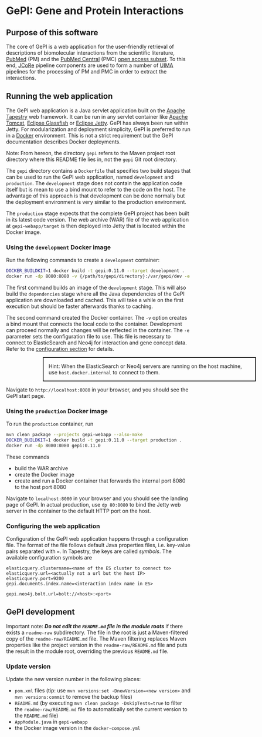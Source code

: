 # GePI: Gene and Protein Interactions

## Purpose of this software

The core of GePI is a web application for the user-friendly retrieval of descriptions of biomolecular interactions from the scientific literature, [PubMed](https://pubmed.ncbi.nlm.nih.gov/) (PM) and the [PubMed Central](https://www.ncbi.nlm.nih.gov/pmc/) (PMC) [open access subset](https://www.ncbi.nlm.nih.gov/pmc/tools/openftlist/). To this end, [JCoRe](https://github.com/JULIELab/jcore-base) pipeline components are used to form a number of [UIMA](https://uima.apache.org/) pipelines for the processing of PM and PMC in order to extract the interactions.

## Running the web application

The GePI web application is a Java servlet application built on the [Apache Tapestry](https://tapestry.apache.org/) web framework. It can be run in any servlet container like [Apache Tomcat](https://tomcat.apache.org/), [Eclipse Glassfish](https://glassfish.org/) or [Eclipse Jetty](https://www.eclipse.org/jetty/). GePI has always been run within Jetty. For modularization and deployment simplicity, GePI is preferred to run in a [Docker](https://www.docker.com/) environment. This is not a strict requirement but the GePI documentation describes Docker deployments.

Note: From hereon, the directory `gepi` refers to the Maven project root directory where this README file lies in, not the `gepi` Git root directory.

The `gepi` directory contains a `Dockerfile` that specifies two build stages that can be used to run the GePI web application, named `development` and `production`. The `development` stage does not contain the application code itself but is mean to use a bind mount to refer to the code on the host. The advantage of this approach is that development can be done normally but the deployment environment is very similar to the production environment.

The `production` stage expects that the complete GePI project has been built in its latest code version. The web archive (WAR) file of the web application at `gepi-webapp/target` is then deployed into Jetty that is located within the Docker image.

### Using the `development` Docker image

Run the following commands to create a `development` container:

```bash
DOCKER_BUILDKIT=1 docker build -t gepi:0.11.0 --target development .
docker run -dp 8080:8080 -v {/path/to/gepi/directory}:/var/gepi/dev -e GEPI_CONFIGURATION=<path to config file> gepi:0.11.0
```

The first command builds an image of the `development` stage. This will also build the `dependencies` stage where all the Java dependencies of the GePI application are downloaded and cached. This will take a while on the first execution but should be faster afterwards thanks to caching.

The second command created the Docker container. The `-v` option creates a bind mount that connects the local code to the container. Development can proceed normally and changes will be reflected in the container. The `-e` parameter sets the configuration file to use. This file is necessary to connect to ElasticSearch and Neo4j for interaction and gene concept data. Refer to the [configuration section](#configuring-the-web-application) for details.

<div style="border: solid 2px black; width: 550px; padding:1em; margin-left: 100px">Hint: When the ElasticSearch or Neo4j servers are running on the host machine, use <code>host.docker.internal</code> to connect to them.</div>

Navigate to `http://localhost:8080` in your browser, and you should see the GePI start page.
 

### Using the `production` Docker image

To run the `production` container, run

```bash
mvn clean package --projects gepi-webapp --also-make
DOCKER_BUILDKIT=1 docker build -t gepi:0.11.0 --target production .
docker run -dp 8080:8080 gepi:0.11.0
```

These commands
* build the WAR archive
* create the Docker image
* create and run a Docker container that forwards the internal port 8080 to the host port 8080

Navigate to `localhost:8080` in your browser and you should see the landing page of GePI.
In actual production, use `dp 80:8080` to bind the Jetty web server in the container to the default HTTP port on the host.

### Configuring the web application

Configuration of the GePI web application happens through a configuration file. The format of the file follows default Java properties files, i.e. key-value pairs separated with `=`. In Tapestry, the keys are called *symbols*. The available configuration symbols are

```properties
elasticquery.clustername=<name of the ES cluster to connect to>
elasticquery.url=<actually not a url but the host IP>
elasticquery.port=9200
gepi.documents.index.name=<interaction index name in ES>

gepi.neo4j.bolt.url=bolt://<host>:<port>
```

## GePI development

Important note: ***Do not edit the `README.md` file in the module roots*** if there exists a `readme-raw` subdirectory. The file in the root is just a Maven-filtered copy of the `readme-raw/README.md` file. The Maven filtering replaces Maven properties like the project version in the `readme-raw/README.md` file and puts the result in the module root, overriding the previous `README.md` file.

### Update version

Update the new version number in the following places:
* `pom.xml` files (tip: use `mvn versions:set -DnewVersion=<new version>` and `mvn versions:commit` to remove the backup files)
* `README.md` (by executing `mvn clean package -DskipTests=true` to filter the `readme-raw/README.md` file to automatically set the current version to the `README.md` file)
* `AppModule.java` in `gepi-webapp`
* the Docker image version in the `docker-compose.yml`